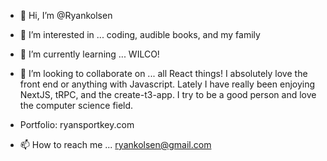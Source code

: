 - 👋 Hi, I’m @Ryankolsen
- 👀 I’m interested in ... coding, audible books, and my family
- 🌱 I’m currently learning ... WILCO!
- 💞️ I’m looking to collaborate on ... all React things! I absolutely love the front end or anything with Javascript. Lately I have really been enjoying NextJS, tRPC, and the create-t3-app. I try to be a good person and love the computer science field.

- Portfolio: ryansportkey.com
- 📫 How to reach me ... ryankolsen@gmail.com

<!---
Ryankolsen/Ryankolsen is a ✨ special ✨ repository because its `README.md` (this file) appears on your GitHub profile.
You can click the Preview link to take a look at your changes.
--->
